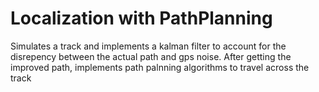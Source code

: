 # Localization with PathPlanning

Simulates a track and implements a kalman filter to account for the disrepency between the actual path and gps noise. After getting the improved path, implements path palnning algorithms to travel across the track
